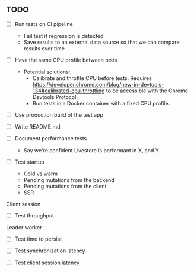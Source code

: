 ## TODO

- [ ] Run tests on CI pipeline
  - Fail test if regression is detected
  - Save results to an external data source so that we can compare results over time
- [ ] Have the same CPU profile between tests
  - Potential solutions:
    - Calibrate and throttle CPU before tests. Requires https://developer.chrome.com/blog/new-in-devtools-134#calibrated-cpu-throttling to be accessible with the Chrome Devtools Protocol.
    - Run tests in a Docker container with a fixed CPU profile.
- [ ] Use production build of the test app
- [ ] Write README.md
- [ ] Document performance tests
  - Say we're confident Livestore is performant in X, and Y


- [ ] Test startup
  - Cold vs warm
  - Pending mutations from the backend
  - Pending mutations from the client
  - SSR

Client session
- [ ] Test throughput

Leader worker
- [ ] Test time to persist
- [ ] Test synchronization latency
- [ ] Test client session latency


